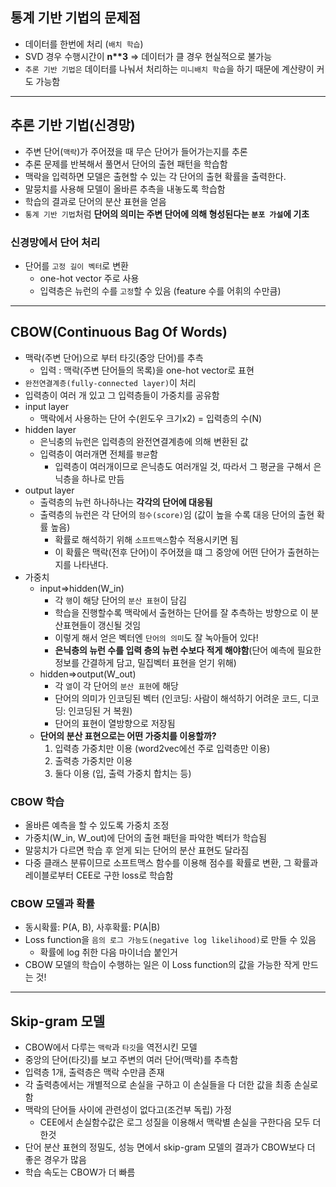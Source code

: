## 통계 기반 기법의 문제점
- 데이터를 한번에 처리 (`배치 학습`)
- SVD 경우 수행시간이 __n**3__ => 데이터가 클 경우 현실적으로 불가능
- `추론 기반 기법은` 데이터를 나눠서 처리하는 `미니배치 학습`을 하기 때문에 계산량이 커도 가능함

***

## 추론 기반 기법(신경망)
- 주변 단어(`맥락`)가 주어졌을 때 무슨 단어가 들어가는지를 추론
- 추론 문제를 반복해서 풀면서 단어의 출현 패턴을 학습함
- 맥락을 입력하면 모델은 출현할 수 있는 각 단어의 출현 확률을 출력한다.
- 말뭉치를 사용해 모델이 올바른 추측을 내놓도록 학습함
- 학습의 결과로 단어의 분산 표현을 얻음
- `통계 기반 기법`처럼 __단어의 의미는 주변 단어에 의해 형성된다는 `분포 가설`에 기초__

### 신경망에서 단어 처리 
- 단어를 `고정 길이 벡터`로 변환
	- one-hot vector 주로 사용
	- 입력층은 뉴런의 수를 `고정`할 수 있음 (feature 수를 어휘의 수만큼)

*** 

## CBOW(Continuous Bag Of Words)
- 맥락(주변 단어)으로 부터 타깃(중앙 단어)를 추측
	- 입력 : 맥락(주변 단어들의 목록)을 one-hot vector로 표현
- `완전연결계층(fully-connected layer)`이 처리
- 입력층이 여러 개 있고 그 입력층들이 가중치를 공유함
- input layer
	- 맥락에서 사용하는 단어 수(윈도우 크기x2) = 입력층의 수(N)
- hidden layer
	- 은닉충의 뉴런은 입력층의 완전연결계층에 의해 변환된 값
	- 입력층이 여러개면 전체를 `평균`함
		- 입력층이 여러개이므로 은닉층도 여러개일 것, 따라서 그 평균을 구해서 은닉층을 하나로 만듬
- output layer
	- 출력층의 뉴런 하나하나는 __각각의 단어에 대응됨__
	- 출력층의 뉴런은 각 단어의 `점수(score)`임 (값이 높을 수록 대응 단어의 출현 확률 높음)
		- 확률로 해석하기 위해 `소프트맥스`함수 적용시키면 됨
		- 이 확률은 맥락(전후 단어)이 주어졌을 떄 그 중앙에 어떤 단어가 출현하는지를 나타낸다.
- 가중치
	- input=>hidden(W_in)
		- 각 `행`이 해당 단어의 `분산 표현`이 담김
		- 학습을 진행할수록 맥락에서 출현하는 단어를 잘 추측하는 방향으로 이 분산표현들이 갱신될 것임
		- 이렇게 해서 얻은 벡터엔 `단어의 의미`도 잘 녹아들어 있다!
		- __은닉층의 뉴런 수를 입력 층의 뉴런 수보다 적게 해야함__(단어 예측에 필요한 정보를 간결하게 담고, 밀집벡터 표현을 얻기 위해)
	- hidden=>output(W_out)
		- 각 `열`이 각 단어의 `분산 표현`에 해당
		- 단어의 의미가 인코딩된 벡터 (인코딩: 사람이 해석하기 어려운 코드, 디코딩: 인코딩된 거 복원)
		- 단어의 표현이 열방향으로 저장됨
	- __단어의 분산 표현으로는 어떤 가중치를 이용할까?__
		1. 입력층 가중치만 이용 (word2vec에선 주로 입력층만 이용)
		2. 출력층 가중치만 이용
		3. 둘다 이용 (입, 출력 가중치 합치는 등)

### CBOW 학습
- 올바른 예측을 할 수 있도록 가중치 조정
- 가중치(W_in, W_out)에 단어의 출현 패턴을 파악한 벡터가 학습됨
- 말뭉치가 다르면 학습 후 얻게 되는 단어의 분산 표현도 달라짐
- 다중 클래스 분류이므로 소프트맥스 함수를 이용해 점수를 확률로 변환, 그 확률과 레이블로부터 CEE로 구한 loss로 학습함

### CBOW 모델과 확률
- 동시확률: P(A, B), 사후확률: P(A\|B)
- Loss function을 `음의 로그 가능도(negative log likelihood)`로 만들 수 있음
	- 확률에 log 취한 다음 마이너습 붙인거
- CBOW 모델의 학습이 수행하는 일은 이 Loss function의 값을 가능한 작게 만드는 것!

***

## Skip-gram 모델
- CBOW에서 다루는 `맥락`과 `타깃`을 역전시킨 모델
- 중앙의 단어(타깃)를 보고 주변의 여러 단어(맥락)를 추측함
- 입력층 1개, 출력층은 맥락 수만큼 존재
- 각 출력층에서는 개별적으로 손실을 구하고 이 손실들을 다 더한 값을 최종 손실로함
- 맥락의 단어들 사이에 관련성이 없다고(조건부 독립) 가정
	- CEE에서 손실함수값은 로그 성질을 이용해서 맥락별 손실을 구한다음 모두 더한것
- 단어 분산 표현의 정밀도, 성능 면에서 skip-gram 모델의 결과가 CBOW보다 더 좋은 경우가 많음
- 학습 속도는 CBOW가 더 빠름
